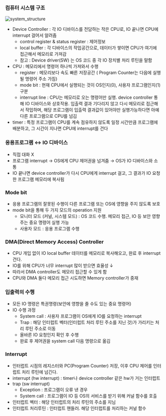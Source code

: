 ### 컴퓨터 시스템 구조
![system_structure](C:\git\today_i_learned\image\OS\SystemStructure.png)
 * Device Controller : 각 IO 디바이스를 전담하는 작은 CPU로, IO 끝나면 CPU에 interrupt 걸어서 알려줌
    * control register & status register : 제어정보
    * local buffer : 각 디바이스의 작업공간으로, 데이터가 쌓이면 CPU가 여기에 접근해서 메모리로 가져감
    * 참고 : Device driver(SW) 는 OS 코드 중 각 IO 장치별 처리 루틴을 말함
 * CPU : 메모리에서 명령어 하나씩 가져와서 수행
    * register : 메모리보다 속도 빠른 저장공간 ( Program Counter는 다음에 실행될 명령어 주소 가짐)
    * mode bit : 현재 CPU에서 실행되는 것이 OS인지(0), 사용자 프로그램인지(1) 구분
    * interrupt line : CPU는 메모리로 오는 명령어만 실행. device controller 통해 IO 디바이스와 상호작용. 입출력 결과 기다리지 않고 다시 메모리로 접근해서 작업하며, 해당 프로그램이 입출력 결과값이 있어야만 실행가능하다면 아예 다른 프로그램으로 CPU를 넘김
 * timer : 특정 프로그램이 CPU를 계속 점유하지 않도록 일정 시간만큼 프로그램에 배분하고, 그 시간이 지나면 CPU에 interrupt를 건다

### 응용프로그램 ↔ IO 디바이스
 * 직접 대화 X
 * 프로그램 interrupt → OS에게 CPU 제어권을 넘겨줌 → OS가 IO 디바이스와 소통
 * IO 끝나면 device controller가 다시 CPU에게 interrupt 걸고, 그 결과가 IO 요청한 프로그램 메모리에 복사됨

### Mode bit
 * 응용 프로그램의 잘못된 수행이 다른 프로그램 또는 OS에 영향을 주지 않도록 보호
 * mode bit을 통해 두 가지 모드의 operation 지원
    * 모니터 모드 (커널, 시스템 모드) : OS 코드 수행. 메모리 접근, IO 등 보안 영향 주는 중요 명령어 실행 가능
    * 사용자 모드 : 응용 프로그램 수행

### DMA(Direct Memory Access) Controller
 * CPU 개입 없이 IO local buffer 데이터를 메모리로 복사해오고, 완료 후 interrupt 건다.
 * IO를 위해 CPU가 너무 interrupt 많이 받으면 효율성 ↓
 * 따라서 DMA controller도 메모리 접근할 수 있게 함
 * CPU와 DMA 둘다 메모리 접근 시도하면 Memory controller가 중재

### 입출력의 수행
 * 모든 IO 명령은 특권명령(보안에 영향을 줄 수도 있는 중요 명령어)
 * IO 수행 과정
    * System call : 사용자 프로그램이 OS에게 IO를 요청하는 interrupt
    * Trap : 해당 인터럽트 벡터(인터럽트 처리 루틴 주소를 지닌 것)가 가리키는 처리 루틴 주소로 이동
    * 올바른 IO 요청인지 확인 후 수행
    * 완료 후 제어권을 system call 다음 명령으로 옮김

### Interrupt
 * 인터럽트 시점의 레지스터와 PC(Program Counter) 저장, 이후 CPU 제어를 인터럽트 처리 루틴에 넘긴다. 
 * interrupt (hw interrupt) : timer나 device controller 같은 hw가 거는 인터럽트
 * trap (sw interrupt)
    * Exception : 프로그램이 오류 낸 경우
    * System call : 프로그램이 IO 등 OS의 서비스를 받기 위해 커널 함수를 호출
 * 인터럽트 벡터 : 해당 인터럽트의 처리 루틴의 주소를 지님
 * 인터럽트 처리루틴 : 인터럽트 핸들러. 해당 인터럽트를 처리하는 커널 함수

